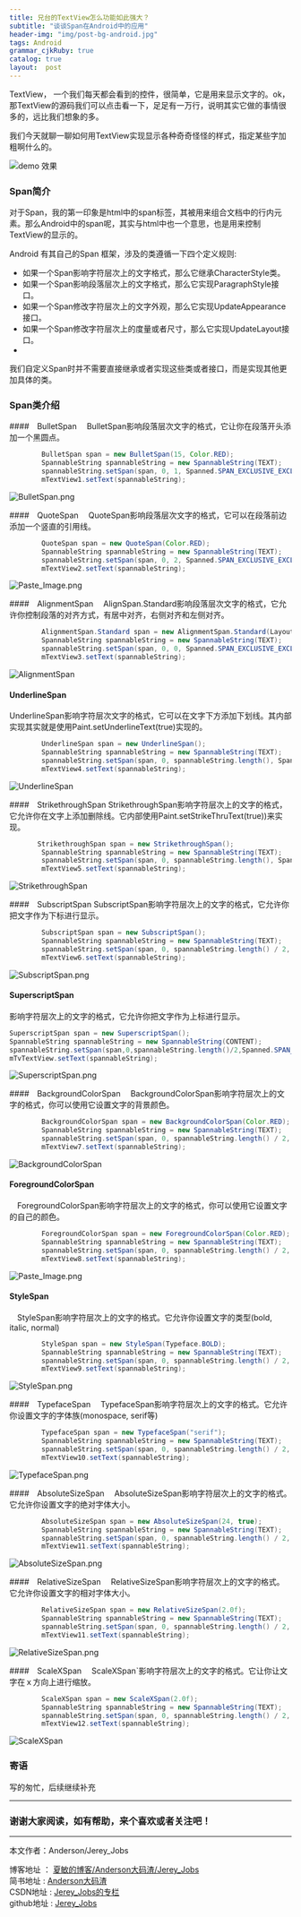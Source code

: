 ```yaml
---
title: 兄台的TextView怎么功能如此强大？
subtitle: "谈谈Span在Android中的应用"
header-img: "img/post-bg-android.jpg"
tags: Android
grammar_cjkRuby: true
catalog: true
layout:  post
---
```


TextView， 一个我们每天都会看到的控件，很简单，它是用来显示文字的。ok，那TextView的源码我们可以点击看一下，足足有一万行，说明其实它做的事情很多的，远比我们想象的多。

我们今天就聊一聊如何用TextView实现显示各种奇奇怪怪的样式，指定某些字加粗啊什么的。

![ demo 效果](http://upload-images.jianshu.io/upload_images/2305881-832e58c334c54001.png?imageMogr2/auto-orient/strip%7CimageView2/2/w/1240)

### Span简介

对于Span，我的第一印象是html中的span标签，其被用来组合文档中的行内元素。那么Android中的span呢，其实与html中也一个意思，也是用来控制TextView的显示的。

Android 有其自己的Span 框架，涉及的类遵循一下四个定义规则:

- 如果一个Span影响字符层次上的文字格式，那么它继承CharacterStyle类。
- 如果一个Span影响段落层次上的文字格式，那么它实现ParagraphStyle接口。
- 如果一个Span修改字符层次上的文字外观，那么它实现UpdateAppearance接口。
- 如果一个Span修改字符层次上的度量或者尺寸，那么它实现UpdateLayout接口。
- 
我们自定义Span时并不需要直接继承或者实现这些类或者接口，而是实现其他更加具体的类。


### Span类介绍

####　BulletSpan
 BulletSpan影响段落层次文字的格式，它让你在段落开头添加一个黑圆点。

``` java
        BulletSpan span = new BulletSpan(15, Color.RED);
        SpannableString spannableString = new SpannableString(TEXT);
        spannableString.setSpan(span, 0, 1, Spanned.SPAN_EXCLUSIVE_EXCLUSIVE);
        mTextView1.setText(spannableString);
```

![BulletSpan.png](http://upload-images.jianshu.io/upload_images/2305881-0f3303f8dd9bf2b9.png?imageMogr2/auto-orient/strip%7CimageView2/2/w/1240)

####　QuoteSpan
 QuoteSpan影响段落层次文字的格式，它可以在段落前边添加一个竖直的引用线。

``` java
        QuoteSpan span = new QuoteSpan(Color.RED);
        SpannableString spannableString = new SpannableString(TEXT);
        spannableString.setSpan(span, 0, 2, Spanned.SPAN_EXCLUSIVE_EXCLUSIVE);
        mTextView2.setText(spannableString);
```

![Paste_Image.png](http://upload-images.jianshu.io/upload_images/2305881-6c92416eb838bbef.png?imageMogr2/auto-orient/strip%7CimageView2/2/w/1240)

####　AlignmentSpan
 AlignSpan.Standard影响段落层次文字的格式，它允许你控制段落的对齐方式，有居中对齐，右侧对齐和左侧对齐。

``` java
        AlignmentSpan.Standard span = new AlignmentSpan.Standard(Layout.Alignment.ALIGN_CENTER);
        SpannableString spannableString = new SpannableString(TEXT);
        spannableString.setSpan(span, 0, 0, Spanned.SPAN_EXCLUSIVE_EXCLUSIVE);
        mTextView3.setText(spannableString);
```

![AlignmentSpan](http://upload-images.jianshu.io/upload_images/2305881-f3d39299f39da7e8.png?imageMogr2/auto-orient/strip%7CimageView2/2/w/1240)

#### UnderlineSpan
UnderlineSpan影响字符层次文字的格式，它可以在文字下方添加下划线。其内部实现其实就是使用Paint.setUnderlineText(true)实现的。

``` java
        UnderlineSpan span = new UnderlineSpan();
        SpannableString spannableString = new SpannableString(TEXT);
        spannableString.setSpan(span, 0, spannableString.length(), Spanned.SPAN_EXCLUSIVE_EXCLUSIVE);
        mTextView4.setText(spannableString);
```

![UnderlineSpan](http://upload-images.jianshu.io/upload_images/2305881-f76bf556f9c89076.png?imageMogr2/auto-orient/strip%7CimageView2/2/w/1240)

####　StrikethroughSpan
StrikethroughSpan影响字符层次上的文字的格式，它允许你在文字上添加删除线。它内部使用Paint.setStrikeThruText(true))来实现。

``` java
       StrikethroughSpan span = new StrikethroughSpan();
        SpannableString spannableString = new SpannableString(TEXT);
        spannableString.setSpan(span, 0, spannableString.length(), Spanned.SPAN_EXCLUSIVE_EXCLUSIVE);
        mTextView5.setText(spannableString);
```


![StrikethroughSpan](http://upload-images.jianshu.io/upload_images/2305881-585ddf68ccb661eb.png?imageMogr2/auto-orient/strip%7CimageView2/2/w/1240)

####　SubscriptSpan
SubscriptSpan影响字符层次上的文字的格式，它允许你把文字作为下标进行显示。

``` java
        SubscriptSpan span = new SubscriptSpan();
        SpannableString spannableString = new SpannableString(TEXT);
        spannableString.setSpan(span, 0, spannableString.length() / 2, Spanned.SPAN_EXCLUSIVE_EXCLUSIVE);
        mTextView6.setText(spannableString);
```
![SubscriptSpan.png](http://upload-images.jianshu.io/upload_images/2305881-4090f9373ad31cd5.png?imageMogr2/auto-orient/strip%7CimageView2/2/w/1240)

#### SuperscriptSpan
影响字符层次上的文字的格式，它允许你把文字作为上标进行显示。

``` java
SuperscriptSpan span = new SuperscriptSpan();
SpannableString spannableString = new SpannableString(CONTENT);
spannableString.setSpan(span,0,spannableString.length()/2,Spanned.SPAN_EXCLUSIVE_EXCLUSIVE);
mTvTextView.setText(spannableString);
```

![SuperscriptSpan.png](http://upload-images.jianshu.io/upload_images/2305881-0756eeff9291f4a7.png?imageMogr2/auto-orient/strip%7CimageView2/2/w/1240)

####　BackgroundColorSpan
 BackgroundColorSpan影响字符层次上的文字的格式，你可以使用它设置文字的背景颜色。

``` java
        BackgroundColorSpan span = new BackgroundColorSpan(Color.RED);
        SpannableString spannableString = new SpannableString(TEXT);
        spannableString.setSpan(span, 0, spannableString.length() / 2, Spanned.SPAN_EXCLUSIVE_EXCLUSIVE);
        mTextView7.setText(spannableString);
```

![BackgroundColorSpan](http://upload-images.jianshu.io/upload_images/2305881-fdfebfd1c4b5218e.png?imageMogr2/auto-orient/strip%7CimageView2/2/w/1240)

#### ForegroundColorSpan
 ForegroundColorSpan影响字符层次上的文字的格式，你可以使用它设置文字的自己的颜色。

``` java
        ForegroundColorSpan span = new ForegroundColorSpan(Color.RED);
        SpannableString spannableString = new SpannableString(TEXT);
        spannableString.setSpan(span, 0, spannableString.length() / 2, Spanned.SPAN_EXCLUSIVE_EXCLUSIVE);
        mTextView8.setText(spannableString);
```

![Paste_Image.png](http://upload-images.jianshu.io/upload_images/2305881-10f85f2477701927.png?imageMogr2/auto-orient/strip%7CimageView2/2/w/1240)

####  StyleSpan
 StyleSpan影响字符层次上的文字的格式。它允许你设置文字的类型(bold, italic, normal)

``` java
        StyleSpan span = new StyleSpan(Typeface.BOLD);
        SpannableString spannableString = new SpannableString(TEXT);
        spannableString.setSpan(span, 0, spannableString.length() / 2, Spanned.SPAN_EXCLUSIVE_EXCLUSIVE);
        mTextView9.setText(spannableString);
```

![StyleSpan.png](http://upload-images.jianshu.io/upload_images/2305881-1b9a3a130351b4ca.png?imageMogr2/auto-orient/strip%7CimageView2/2/w/1240)

####　TypefaceSpan
 TypefaceSpan影响字符层次上的文字的格式。它允许你设置文字的字体族(monospace, serif等)

``` java
        TypefaceSpan span = new TypefaceSpan("serif");
        SpannableString spannableString = new SpannableString(TEXT);
        spannableString.setSpan(span, 0, spannableString.length() / 2, Spanned.SPAN_EXCLUSIVE_EXCLUSIVE);
        mTextView10.setText(spannableString);
```
![TypefaceSpan.png](http://upload-images.jianshu.io/upload_images/2305881-091807e4c4c267c5.png?imageMogr2/auto-orient/strip%7CimageView2/2/w/1240)

####　AbsoluteSizeSpan
 AbsoluteSizeSpan影响字符层次上的文字的格式。它允许你设置文字的绝对字体大小。

``` java
        AbsoluteSizeSpan span = new AbsoluteSizeSpan(24, true);
        SpannableString spannableString = new SpannableString(TEXT);
        spannableString.setSpan(span, 0, spannableString.length() / 2, Spanned.SPAN_EXCLUSIVE_EXCLUSIVE);
        mTextView11.setText(spannableString);
```

![AbsoluteSizeSpan.png](http://upload-images.jianshu.io/upload_images/2305881-d8f4c3a2df843bce.png?imageMogr2/auto-orient/strip%7CimageView2/2/w/1240)


####　RelativeSizeSpan
 RelativeSizeSpan影响字符层次上的文字的格式。它允许你设置文字的相对字体大小。

``` java
        RelativeSizeSpan span = new RelativeSizeSpan(2.0f);
        SpannableString spannableString = new SpannableString(TEXT);
        spannableString.setSpan(span, 0, spannableString.length() / 2, Spanned.SPAN_EXCLUSIVE_EXCLUSIVE);
        mTextView11.setText(spannableString);
```

![RelativeSizeSpan.png](http://upload-images.jianshu.io/upload_images/2305881-b09dbb34596d3db5.png?imageMogr2/auto-orient/strip%7CimageView2/2/w/1240)


####　ScaleXSpan
&emsp;ScaleXSpan`影响字符层次上的文字的格式。它让你让文字在ｘ方向上进行缩放。

``` java
        ScaleXSpan span = new ScaleXSpan(2.0f);
        SpannableString spannableString = new SpannableString(TEXT);
        spannableString.setSpan(span, 0, spannableString.length() / 2, Spanned.SPAN_EXCLUSIVE_EXCLUSIVE);
        mTextView12.setText(spannableString);
```


![ScaleXSpan](http://upload-images.jianshu.io/upload_images/2305881-4881773fb60619e2.png?imageMogr2/auto-orient/strip%7CimageView2/2/w/1240)


### 寄语

写的匆忙，后续继续补充

 
 ----------

### 谢谢大家阅读，如有帮助，来个喜欢或者关注吧！

 ----------
 本文作者：Anderson/Jerey_Jobs 

 博客地址   ： [夏敏的博客/Anderson大码渣/Jerey_Jobs][1] <br>
 简书地址   :  [Anderson大码渣][2] <br>
 CSDN地址   :  [Jerey_Jobs的专栏][3] <br>
 github地址 :  [Jerey_Jobs][4]
 


  [1]: http://jerey.cn/
  [2]: http://www.jianshu.com/users/016a5ba708a0/latest_articles
  [3]: http://blog.csdn.net/jerey_jobs
  [4]: https://github.com/Jerey-Jobs